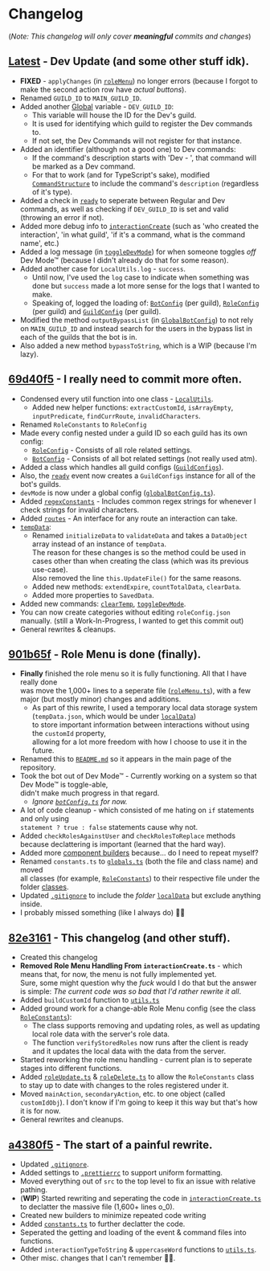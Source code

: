# Changelog

(_Note: This changelog will only cover **meaningful** commits and changes_)

## [Latest](https://github.com/That-TransGirl/Color-Bot/commit/master) - Dev Update (and some other stuff idk).

-   **FIXED** - `applyChanges` (in [`roleMenu`](./handlers/roleMenu.ts)) no longer errors (because I forgot to make the second action row have _actual buttons_).
-   Renamed `GUILD_ID` to `MAIN_GUILD_ID`.
-   Added another [Global](./helpers/globals.ts) variable - `DEV_GUILD_ID`:
    -   This variable will house the ID for the Dev's guild.
    -   It is used for identifying which guild to register the Dev commands to.
    -   If not set, the Dev Commands will not register for that instance.
-   Added an identifier (although not a good one) to Dev commands:
    -   If the command's description starts with 'Dev - ', that command will be marked as a Dev command.
    -   For that to work (and for TypeScript's sake), modified [`CommandStructure`](./classes/CommandStructure.ts) to include the command's `description` (regardless of it's type).
-   Added a check in [`ready`](./events/ready.ts) to seperate between Regular and Dev commands, as well as checking if `DEV_GUILD_ID` is set and valid (throwing an error if not).
-   Added more debug info to [`interactionCreate`](./events/interactionCreate.ts) (such as 'who created the interaction', 'in what guild', 'if it's a command, what is the command name', etc.)
-   Added a log message (in [`toggleDevMode`](./commands/toggleDevMode.ts)) for when someone toggles _off_ Dev Mode™ (because I didn't already do that for some reason).
-   Added another case for `LocalUtils.log` - `success`.
    -   Until now, I've used the `log` case to indicate when something was done but `success` made a lot more sense for the logs that I wanted to make.
    -   Speaking of, logged the loading of: [`BotConfig`](./classes/botConfig.ts) (per guild), [`RoleConfig`](./classes/roleConfig.ts) (per guild) and [`GuildConfig`](./classes/guildConfigs.ts) (per guild).
-   Modified the method `outputBypassList` (in [`GlobalBotConfig`](./classes/globalBotConfig.ts)) to not rely on `MAIN_GUILD_ID` and instead search for the users in the bypass list in each of the guilds that the bot is in.
-   Also added a new method `bypassToString`, which is a WIP (because I'm lazy).

## [69d40f5](https://github.com/That-TransGirl/Color-Bot/commit/69d40f5) - I really need to commit more often.

-   Condensed every util function into one class - [`LocalUtils`](./helpers/utils.ts).
    -   Added new helper functions: `extractCustomId`, `isArrayEmpty`, `inputPredicate`, `findCurrRoute`, `invalidCharacters`.
-   Renamed `RoleConstants` to `RoleConfig`
-   Made every config nested under a guild ID so each guild has its own config:
    -   [`RoleConfig`](./classes/roleConfig.ts) - Consists of all role related settings.
    -   [`BotConfig`](./classes/botConfig.ts) - Consists of all bot related settings (not really used atm).
-   Added a class which handles all guild configs ([`GuildConfigs`](./classes/guildConfigs.ts)).
-   Also, the [`ready`](./events/ready.ts) event now creates a `GuildConfigs` instance for all of the bot's guilds.
-   `devMode` is now under a global config ([`globalBotConfig.ts`](./classes/globalBotConfig.ts)).
-   Added [`regexConstants`](./classes/regexConstants.ts) - Includes common regex strings for whenever I check strings for invalid characters.
-   Added [`routes`](./classes/routes.ts) - An interface for any route an interaction can take.
-   [`tempData`](./classes/tempData.ts):
    -   Renamed `initializeData` to `validateData` and takes a `DataObject` array instead of an instance of `tempData`. \
        The reason for these changes is so the method could be used in cases other than when creating the class (which was its previous use-case). \
        Also removed the line `this.UpdateFile()` for the same reasons.
    -   Added new methods: `extendExpire`, `countTotalData`, `clearData`.
    -   Added more properties to `SavedData`.
-   Added new commands: [`clearTemp`](./commands/clearTemp.ts), [`toggleDevMode`](./commands/toggleDevMode.ts).
-   You can now create categories without editing `roleConfig.json` manually. (still a Work-In-Progress, I wanted to get this commit out)
-   General rewrites & cleanups.

## [901b65f](https://github.com/That-TransGirl/Color-Bot/commit/901b65f) - Role Menu is done (finally).

-   **Finally** finished the role menu so it is fully functioning. All that I have really done \
    was move the 1,000+ lines to a seperate file ([`roleMenu.ts`](./handlers/roleMenu.ts)), with a few major (but mostly minor) changes and additions.
    -   As part of this rewrite, I used a temporary local data storage system (`tempData.json`, which would be under [`localData`](./localData)) \
        to store important information between interactions without using the `customId` property, \
        allowing for a lot more freedom with how I choose to use it in the future.
-   Renamed this to [`README.md`](./README.md) so it appears in the main page of the repository.
-   Took the bot out of Dev Mode™ - Currently working on a system so that Dev Mode™ is toggle-able, \
    didn't make much progress in that regard.
    -   _Ignore [`botConfig.ts`](./classes/botConfig.ts) for now._
-   A lot of code cleanup - which consisted of me hating on `if` statements and only using \
    `statement ? true : false` statements cause why not.
-   Added `checkRolesAgainstUser` and `checkRolesToReplace` methods because declattering is important (learned that the hard way).
-   Added more [component builders](./helpers/componentBuilders.ts) because... do I need to repeat myself?
-   Renamed `constants.ts` to [`globals.ts`](./helpers/globals.ts) (both the file and class name) and moved \
    all classes (for example, [`RoleConstants`](./classes/RoleConstants.ts)) to their respective file under the folder [classes](./classes).
-   Updated [`.gitignore`](./.gitignore) to include the _folder_ [`localData`](./localData) but exclude anything inside.
-   I probably missed something (like I always do) 🤷‍♀️

## [82e3161](https://github.com/That-TransGirl/Color-Bot/commit/82e3161) - This changelog (and other stuff).

-   Created this changelog
-   **Removed Role Menu Handling From `interactionCreate.ts`** - which means that, for now, the menu is not fully implemented yet. \
    Sure, some might question why the _fuck_ would I do that but the answer is simple:
    _The current code was so bad that I'd rather rewrite it all_.
-   Added `buildCustomId` function to [`utils.ts`](./helpers/utils.ts)
-   Added ground work for a change-able Role Menu config (see the class [`RoleConstants`](./helpers/constants.ts)):
    -   The class supports removing and updating roles, as well as updating local role data with the server's role data.
    -   The function `verifyStoredRoles` now runs after the client is ready and it updates the local data with the data from the server.
-   Started reworking the role menu handling - current plan is to seperate stages into different functions.
-   Added [`roleUpdate.ts`](./events/roleUpdate.ts) & [`roleDelete.ts`](./events/roleDelete.ts) to allow the `RoleConstants` class to stay up to date with changes to the roles registered under it.
-   Moved `mainAction`, `secondaryAction`, etc. to one object (called `customIdObj`). I don't know if I'm going to keep it this way but that's how it is for now.
-   General rewrites and cleanups.

## [a4380f5](https://github.com/That-TransGirl/Color-Bot/commit/a4380f5) - The start of a painful rewrite.

-   Updated [`.gitignore`](./.gitignore).
-   Added settings to [`.prettierrc`](./.prettierrc) to support uniform formatting.
-   Moved everything out of `src` to the top level to fix an issue with relative pathing.
-   (**WIP**) Started rewriting and seperating the code in [`interactionCreate.ts`](./events/interactionCreate.ts) to declatter the massive file (1,600+ lines o_0).
-   Created new builders to minimize repeated code writing
-   Added [`constants.ts`](./helpers/constants.ts) to further declatter the code.
-   Seperated the getting and loading of the event & command files into functions.
-   Added `interactionTypeToString` & `uppercaseWord` functions to [`utils.ts`](./helpers/utils.ts).
-   Other misc. changes that I can't remember 🤷‍♀️.
